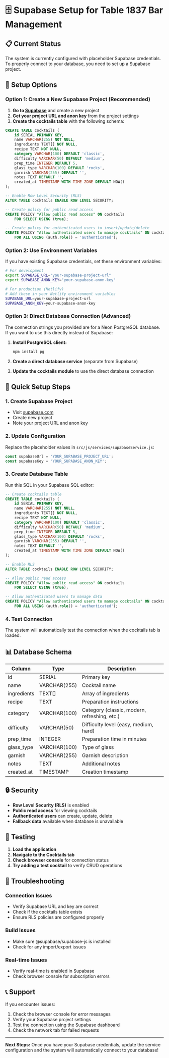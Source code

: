 # 🗄️ Supabase Setup for Table 1837 Bar Management

## 📋 Current Status

The system is currently configured with placeholder Supabase credentials. To properly connect to your database, you need to set up a Supabase project.

## 🔧 Setup Options

### Option 1: Create a New Supabase Project (Recommended)

1. **Go to [Supabase](https://supabase.com)** and create a new project
2. **Get your project URL and anon key** from the project settings
3. **Create the cocktails table** with the following schema:

```sql
CREATE TABLE cocktails (
    id SERIAL PRIMARY KEY,
    name VARCHAR(255) NOT NULL,
    ingredients TEXT[] NOT NULL,
    recipe TEXT NOT NULL,
    category VARCHAR(100) DEFAULT 'classic',
    difficulty VARCHAR(50) DEFAULT 'medium',
    prep_time INTEGER DEFAULT 5,
    glass_type VARCHAR(100) DEFAULT 'rocks',
    garnish VARCHAR(255) DEFAULT '',
    notes TEXT DEFAULT '',
    created_at TIMESTAMP WITH TIME ZONE DEFAULT NOW()
);

-- Enable Row Level Security (RLS)
ALTER TABLE cocktails ENABLE ROW LEVEL SECURITY;

-- Create policy for public read access
CREATE POLICY "Allow public read access" ON cocktails
    FOR SELECT USING (true);

-- Create policy for authenticated users to insert/update/delete
CREATE POLICY "Allow authenticated users to manage cocktails" ON cocktails
    FOR ALL USING (auth.role() = 'authenticated');
```

### Option 2: Use Environment Variables

If you have existing Supabase credentials, set these environment variables:

```bash
# For development
export SUPABASE_URL="your-supabase-project-url"
export SUPABASE_ANON_KEY="your-supabase-anon-key"

# For production (Netlify)
# Add these in your Netlify environment variables
SUPABASE_URL=your-supabase-project-url
SUPABASE_ANON_KEY=your-supabase-anon-key
```

### Option 3: Direct Database Connection (Advanced)

The connection strings you provided are for a Neon PostgreSQL database. If you want to use this directly instead of Supabase:

1. **Install PostgreSQL client:**
   ```bash
   npm install pg
   ```

2. **Create a direct database service** (separate from Supabase)
3. **Update the cocktails module** to use the direct database connection

## 🚀 Quick Setup Steps

### 1. Create Supabase Project
- Visit [supabase.com](https://supabase.com)
- Create new project
- Note your project URL and anon key

### 2. Update Configuration
Replace the placeholder values in `src/js/services/supabaseService.js`:

```javascript
const supabaseUrl = 'YOUR_SUPABASE_PROJECT_URL';
const supabaseKey = 'YOUR_SUPABASE_ANON_KEY';
```

### 3. Create Database Table
Run this SQL in your Supabase SQL editor:

```sql
-- Create cocktails table
CREATE TABLE cocktails (
    id SERIAL PRIMARY KEY,
    name VARCHAR(255) NOT NULL,
    ingredients TEXT[] NOT NULL,
    recipe TEXT NOT NULL,
    category VARCHAR(100) DEFAULT 'classic',
    difficulty VARCHAR(50) DEFAULT 'medium',
    prep_time INTEGER DEFAULT 5,
    glass_type VARCHAR(100) DEFAULT 'rocks',
    garnish VARCHAR(255) DEFAULT '',
    notes TEXT DEFAULT '',
    created_at TIMESTAMP WITH TIME ZONE DEFAULT NOW()
);

-- Enable RLS
ALTER TABLE cocktails ENABLE ROW LEVEL SECURITY;

-- Allow public read access
CREATE POLICY "Allow public read access" ON cocktails
    FOR SELECT USING (true);

-- Allow authenticated users to manage data
CREATE POLICY "Allow authenticated users to manage cocktails" ON cocktails
    FOR ALL USING (auth.role() = 'authenticated');
```

### 4. Test Connection
The system will automatically test the connection when the cocktails tab is loaded.

## 📊 Database Schema

| Column | Type | Description |
|--------|------|-------------|
| id | SERIAL | Primary key |
| name | VARCHAR(255) | Cocktail name |
| ingredients | TEXT[] | Array of ingredients |
| recipe | TEXT | Preparation instructions |
| category | VARCHAR(100) | Category (classic, modern, refreshing, etc.) |
| difficulty | VARCHAR(50) | Difficulty level (easy, medium, hard) |
| prep_time | INTEGER | Preparation time in minutes |
| glass_type | VARCHAR(100) | Type of glass |
| garnish | VARCHAR(255) | Garnish description |
| notes | TEXT | Additional notes |
| created_at | TIMESTAMP | Creation timestamp |

## 🔒 Security

- **Row Level Security (RLS)** is enabled
- **Public read access** for viewing cocktails
- **Authenticated users** can create, update, delete
- **Fallback data** available when database is unavailable

## 🧪 Testing

1. **Load the application**
2. **Navigate to the Cocktails tab**
3. **Check browser console** for connection status
4. **Try adding a test cocktail** to verify CRUD operations

## 🚨 Troubleshooting

### Connection Issues
- Verify Supabase URL and key are correct
- Check if the cocktails table exists
- Ensure RLS policies are configured properly

### Build Issues
- Make sure @supabase/supabase-js is installed
- Check for any import/export issues

### Real-time Issues
- Verify real-time is enabled in Supabase
- Check browser console for subscription errors

## 📞 Support

If you encounter issues:
1. Check the browser console for error messages
2. Verify your Supabase project settings
3. Test the connection using the Supabase dashboard
4. Check the network tab for failed requests

---

**Next Steps:** Once you have your Supabase credentials, update the service configuration and the system will automatically connect to your database! 